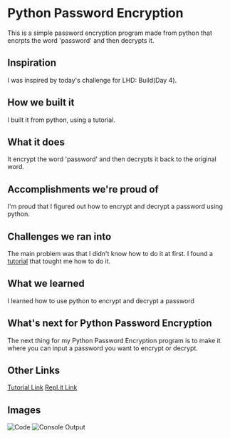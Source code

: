 # Python Password Encryption
This is a simple password encryption program made from python that encrpts the word 'password' and then decrypts it.

## Inspiration
I was inspired by today's challenge for LHD: Build(Day 4).

## How we built it
I built it from python, using a tutorial.

## What it does
It encrypt the word 'password' and then decrypts it back to the original word.

## Accomplishments we're proud of
I'm proud that I figured out how to encrypt and decrypt a password using python.

## Challenges we ran into
The main problem was that I didn't know how to do it at first. I found a [tutorial](https://www.mssqltips.com/sqlservertip/5173/encrypting-passwords-for-use-with-python-and-sql-server/) that tought me how to do it.

## What we learned
I learned how to use python to encrypt and decrypt a password

## What's next for Python Password Encryption
The next thing for my Python Password Encryption program is to make it where you can input a password you want to encrypt or decrypt.

## Other Links

[Tutorial Link](https://www.mssqltips.com/sqlservertip/5173/encrypting-passwords-for-use-with-python-and-sql-server/)
[Repl.it Link](https://repl.it/@BrooklynF1/PasswordEncryption)

## Images

![Code](screenshot1)
![Console Output](screenshot2)
